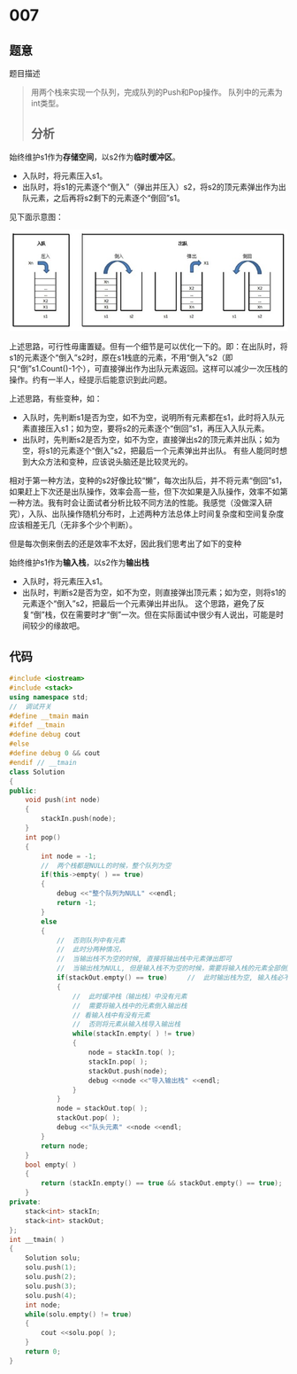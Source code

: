 # 007

## 题意

题目描述

> 用两个栈来实现一个队列，完成队列的Push和Pop操作。 队列中的元素为int类型。
>
> ## 分析

始终维护s1作为**存储空间**，以s2作为**临时缓冲区**。

* 入队时，将元素压入s1。
* 出队时，将s1的元素逐个“倒入”（弹出并压入）s2，将s2的顶元素弹出作为出队元素，之后再将s2剩下的元素逐个“倒回”s1。

见下面示意图：

![&#x7528;&#x4E24;&#x4E2A;&#x6808;&#x6A21;&#x62DF;&#x961F;&#x5217;](.gitbook/assets/stack2queue.jpg)

上述思路，可行性毋庸置疑。但有一个细节是可以优化一下的。即：在出队时，将s1的元素逐个“倒入”s2时，原在s1栈底的元素，不用“倒入”s2（即只“倒”s1.Count\(\)-1个），可直接弹出作为出队元素返回。这样可以减少一次压栈的操作。约有一半人，经提示后能意识到此问题。

上述思路，有些变种，如：

* 入队时，先判断s1是否为空，如不为空，说明所有元素都在s1，此时将入队元素直接压入s1；如为空，要将s2的元素逐个“倒回”s1，再压入入队元素。
* 出队时，先判断s2是否为空，如不为空，直接弹出s2的顶元素并出队；如为空，将s1的元素逐个“倒入”s2，把最后一个元素弹出并出队。 有些人能同时想到大众方法和变种，应该说头脑还是比较灵光的。

相对于第一种方法，变种的s2好像比较“懒”，每次出队后，并不将元素“倒回”s1，如果赶上下次还是出队操作，效率会高一些，但下次如果是入队操作，效率不如第一种方法。我有时会让面试者分析比较不同方法的性能。我感觉（没做深入研究），入队、出队操作随机分布时，上述两种方法总体上时间复杂度和空间复杂度应该相差无几（无非多个少个判断）。

但是每次倒来倒去的还是效率不太好，因此我们思考出了如下的变种

始终维护s1作为**输入栈**，以s2作为**输出栈**

* 入队时，将元素压入s1。
* 出队时，判断s2是否为空，如不为空，则直接弹出顶元素；如为空，则将s1的元素逐个“倒入”s2，把最后一个元素弹出并出队。 这个思路，避免了反复“倒”栈，仅在需要时才“倒”一次。但在实际面试中很少有人说出，可能是时间较少的缘故吧。

## 代码

```cpp
#include <iostream>
#include <stack>
using namespace std;
//  调试开关
#define __tmain main
#ifdef __tmain
#define debug cout
#else
#define debug 0 && cout
#endif // __tmain
class Solution
{
public:
    void push(int node)
    {
        stackIn.push(node);
    }
    int pop()
    {
        int node = -1;
        //  两个栈都是NULL的时候，整个队列为空
        if(this->empty( ) == true)
        {
            debug <<"整个队列为NULL" <<endl;
            return -1;
        }
        else
        {
            //  否则队列中有元素
            //  此时分两种情况，
            //  当输出栈不为空的时候, 直接将输出栈中元素弹出即可
            //  当输出栈为NULL, 但是输入栈不为空的时候，需要将输入栈的元素全部倒入输出栈中
            if(stackOut.empty() == true)     //  此时输出栈为空, 输入栈必不为空
            {
                //  此时缓冲栈（输出栈）中没有元素
                //  需要将输入栈中的元素倒入输出栈
                // 看输入栈中有没有元素
                //  否则将元素从输入栈导入输出栈
                while(stackIn.empty( ) != true)
                {
                    node = stackIn.top( );
                    stackIn.pop( );
                    stackOut.push(node);
                    debug <<node <<"导入输出栈" <<endl;
                }
            }
            node = stackOut.top( );
            stackOut.pop( );
            debug <<"队头元素" <<node <<endl;
        }
        return node;
    }
    bool empty( )
    {
        return (stackIn.empty() == true && stackOut.empty() == true);
    }
private:
    stack<int> stackIn;
    stack<int> stackOut;
};
int __tmain( )
{
    Solution solu;
    solu.push(1);
    solu.push(2);
    solu.push(3);
    solu.push(4);
    int node;
    while(solu.empty() != true)
    {
        cout <<solu.pop( );
    }
    return 0;
}
```

